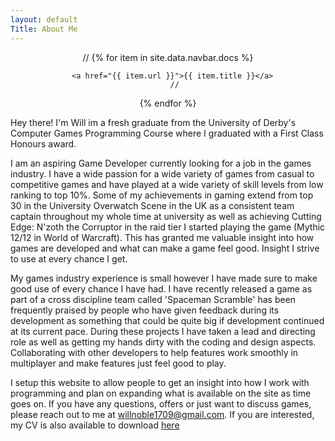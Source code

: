 ```yaml
---
layout: default
Title: About Me
---
```

<center>
	//
   {% for item in site.data.navbar.docs %}
	  
      <a href="{{ item.url }}">{{ item.title }}</a>
	   //
   {% endfor %}
</center>

Hey there! I'm Will im a fresh graduate from the University of Derby's Computer Games Programming Course where I graduated with a First Class Honours award.

I am an aspiring Game Developer currently looking for a job in the games industry. I have a wide passion for a wide variety of games from casual to competitive games and have played at a wide variety of skill levels from low ranking to top 10%. Some of my achievements in gaming extend from top 30 in the University Overwatch Scene in the UK as a consistent team captain throughout my whole time at university as well as achieving Cutting Edge: N'zoth the Corruptor in the raid tier I started playing the game (Mythic 12/12 in World of Warcraft). This has granted me valuable insight into how games are developed and what can make a game feel good. Insight I strive to use at every chance I get. 

My games industry experience is small however I have made sure to make good use of every chance I have had. I have recently released a game as part of a cross discipline team called 'Spaceman Scramble' has been frequently praised by people who have given feedback during its development as something that could be quite big if development continued at its current pace. During these projects I have taken a lead and directing role as well as getting my hands dirty with the coding and design aspects. Collaborating with other developers to help features work smoothly in multiplayer and make features just feel good to play.

I setup this website to allow people to get an insight into how I work with programming and plan on expanding what is available on the site as time goes on. If you have any questions, offers or just want to discuss games, please reach out to me at willnoble1709@gmail.com. If you are interested, my CV is also available to download <a href="/assets/files/cv.pdf"> here </a>


